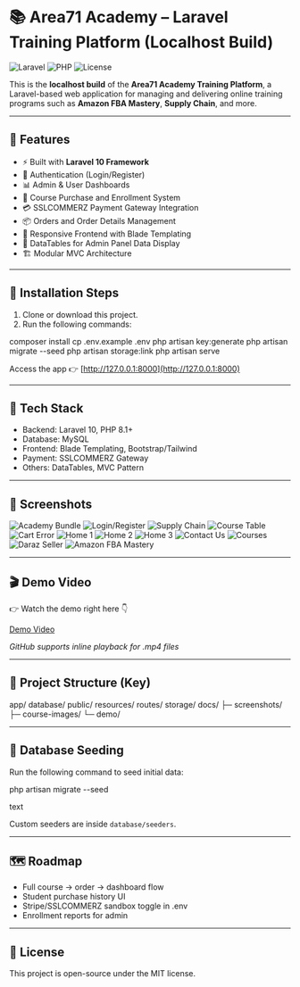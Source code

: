 # 📚 Area71 Academy – Laravel Training Platform (Localhost Build)

![Laravel](https://img.shields.io/badge/Laravel-10.x-red)
![PHP](https://img.shields.io/badge/PHP-%3E=8.1-blue)
![License](https://img.shields.io/badge/License-MIT-green)

This is the **localhost build** of the **Area71 Academy Training Platform**, a Laravel-based web application for managing and delivering online training programs such as **Amazon FBA Mastery**, **Supply Chain**, and more.

---

## 🔧 Features

- ⚡ Built with **Laravel 10 Framework**
- 🔑 Authentication (Login/Register)
- 📊 Admin & User Dashboards
- 🛒 Course Purchase and Enrollment System
- 💳 SSLCOMMERZ Payment Gateway Integration
- 📦 Orders and Order Details Management
- 🎨 Responsive Frontend with Blade Templating
- 📑 DataTables for Admin Panel Data Display
- 🏗️ Modular MVC Architecture

---

## 🚀 Installation Steps

1. Clone or download this project.
2. Run the following commands:

composer install
cp .env.example .env
php artisan key:generate
php artisan migrate --seed
php artisan storage:link
php artisan serve


Access the app 👉 [http://127.0.0.1:8000](http://127.0.0.1:8000)

---

## 🧰 Tech Stack

- Backend: Laravel 10, PHP 8.1+
- Database: MySQL
- Frontend: Blade Templating, Bootstrap/Tailwind
- Payment: SSLCOMMERZ Gateway
- Others: DataTables, MVC Pattern

---
## 📸 Screenshots

![Academy Bundle](screenshots/Area71-Academy-Bundle.webp)
![Login/Register](screenshots/login%20or%20register%20page%20.png)
![Supply Chain](screenshots/supply-chain.webp)
![Course Table](screenshots/Course%20database%20table%20.png)
![Cart Error](screenshots/addto%20cart%20error%20without%20login%20.png)
![Home 1](screenshots/home1.png)
![Home 2](screenshots/home2.png)
![Home 3](screenshots/home%203%20.png)
![Contact Us](screenshots/contact%20us.png)
![Courses](screenshots/courses%20.png)
![Daraz Seller](screenshots/daraz.webp)
![Amazon FBA Mastery](screenshots/amazon-fba-mastery.webp)

---

## 🎬 Demo Video

👉 Watch the demo right here 👇

[Demo Video](screenshots/2025-08-23-00-10-58.mp4)

_GitHub supports inline playback for .mp4 files_

---

## 📂 Project Structure (Key)

app/
database/
public/
resources/
routes/
storage/
docs/
├─ screenshots/
├─ course-images/
└─ demo/


---

## 🧪 Database Seeding

Run the following command to seed initial data:

php artisan migrate --seed

text

Custom seeders are inside `database/seeders`.

---

## 🗺️ Roadmap

- Full course → order → dashboard flow
- Student purchase history UI
- Stripe/SSLCOMMERZ sandbox toggle in .env
- Enrollment reports for admin

---

## 📄 License

This project is open-source under the MIT license.
